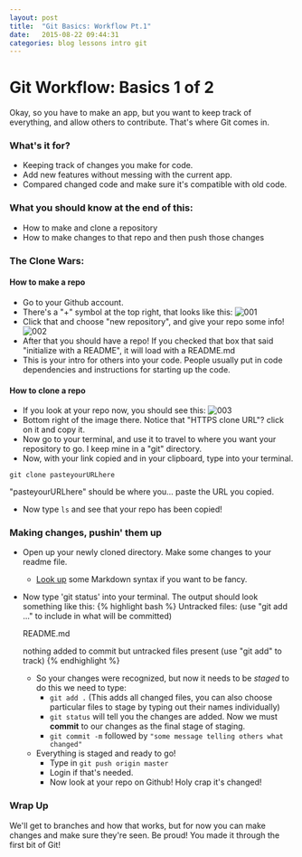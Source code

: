 ```yaml
---
layout: post
title:  "Git Basics: Workflow Pt.1"
date:   2015-08-22 09:44:31
categories: blog lessons intro git
---
```

# Git Workflow: Basics 1 of 2
Okay, so you have to make an app, but you want to keep track of everything, and allow others to contribute. That's where Git comes in.

### What's it for?
- Keeping track of changes you make for code.
- Add new features without messing with the current app.
- Compared changed code and make sure it's compatible with old code.

### What you should know at the end of this:
- How to make and clone a repository
- How to make changes to that repo and then push those changes

### The Clone Wars:

#### How to make a repo
- Go to your Github account.
- There's a "+" symbol at the top right, that looks like this:
![001](../images/github_lesson_001.png)
- Click that and choose "new repository", and give your repo some info!
![002](../images/github_lesson_002.png)
- After that you should have a repo! If you checked that box that said "initialize with a README", it will load with a README.md
- This is your intro for others into your code. People usually put in code dependencies and instructions for starting up the code.

#### How to clone a repo
- If you look at your repo now, you should see this:
![003](../images/github_lesson_003.png)
- Bottom right of the image there. Notice that "HTTPS clone URL"? click on it and copy it.
- Now go to your terminal, and use it to travel to where you want your repository to go. I keep mine in a "git" directory.
- Now, with your link copied and in your clipboard, type into your terminal.

`git clone pasteyourURLhere`

"pasteyourURLhere" should be where you... paste the URL you copied.
- Now type `ls` and see that your repo has been copied!

### Making changes, pushin' them up

- Open up your newly cloned directory. Make some changes to your readme file.
    - [Look up](https://github.com/adam-p/markdown-here/wiki/Markdown-Here-Cheatsheet) some Markdown syntax if you want to be fancy.
- Now type 'git status' into your terminal. The output should look something like this:
    {% highlight bash %}
    Untracked files:
    (use "git add <file>..." to include in what will be committed)

     README.md

    nothing added to commit but untracked files present (use "git add" to track)
    {% endhighlight %}

  - So your changes were recognized, but now it needs to be _staged_ to do this we need to type:
    - `git add .` (This adds all changed files, you can also choose particular files to stage by typing out their names individually)
    - `git status` will tell you the changes are added. Now we must __commit__ to our changes as the final stage of staging.
    - `git commit -m` followed by `"some message telling others what changed"`
  - Everything is staged and ready to go!
    - Type in `git push origin master`
    - Login if that's needed.
    - Now look at your repo on Github! Holy crap it's changed!

### Wrap Up
We'll get to branches and how that works, but for now you can make changes and make sure they're seen. Be proud! You made it through the first bit of Git!
